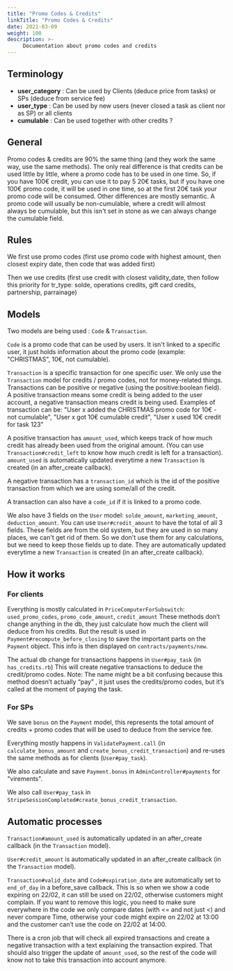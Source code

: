 ```yaml
---
title: "Promo Codes & Credits"
linkTitle: "Promo Codes & Credits"
date: 2021-03-09
weight: 100
description: >-
     Documentation about promo codes and credits
---
```


## Terminology

- **user_category** : Can be used by Clients (deduce price from tasks) or SPs (deduce from service fee)
- **user_type** : Can be used by new users (never closed a task as client nor as SP) or all clients
- **cumulable** : Can be used together with other credits ?

## General

Promo codes & credits are 90% the same thing (and they work the same way, use the same methods). The only real difference is that credits can be used little by little, where a promo code has to be used in one time. So, if you have 100€ credit, you can use it to pay 5 20€ tasks, but if you have one 100€ promo code, it will be used in one time, so at the first 20€ task your promo code will be consumed. Other differences are mostly semantic. A promo code will usually be non-cumulable, where a credit will almost always be cumulable, but this isn't set in stone as we can always change the cumulable field.

## Rules

We first use promo codes (first use promo code with highest amount, then closest expiry date, then code that was added first)

Then we use credits (first use credit with closest validity_date, then follow this priority for tr_type: solde, operations credits, gift card credits, partnership, parrainage)

## Models

Two models are being used : `Code` & `Transaction`.

`Code` is a promo code that can be used by users. It isn't linked to a specific user, it just holds information about the promo code (example: "CHRISTMAS", 10€, not cumulable).

`Transaction` is a specific transaction for one specific user. We only use the `Transaction` model for credits / promo codes, not for money-related things. Transactions can be positive or negative (using the positive:boolean field). A positive transaction means some credit is being added to the user account, a negative transaction means credit is being used.
Examples of transaction can be: "User x added the CHRISTMAS promo code for 10€ - not cumulable", "User x got 10€ cumulable credit", "User x used 10€ credit for task 123"

A positive transaction has `amount_used`, which keeps track of how much credit has already been used from the original amount. (You can use `Transaction#credit_left` to know how much credit is left for a transaction). `amount_used` is automatically updated everytime a new `Transaction` is created (in an after_create callback).

A negative transaction has a `transaction_id` which is the id of the positive transaction from which we are using some/all of the credit.

A transaction can also have a `code_id` if it is linked to a promo code.

We also have 3 fields on the `User` model: `solde_amount`, `marketing_amount`, `deduction_amount`. You can use `User#credit_amount` to have the total of all 3 fields. These fields are from the old system, but they are used in so many places, we can't get rid of them. So we don't use them for any calculations, but we need to keep those fields up to date. They are automatically updated everytime a new `Transaction` is created (in an after_create callback).

## How it works

### For clients

Everything is mostly calculated in `PriceComputerForSubswitch`: `used_promo_codes`, `promo_code_amount`, `credit_amount`
These methods don’t change anything in the db, they just calculate how much the client will deduce from his credits.
But the result is used in `Payment#recompute_before_closing` to save the important parts on the `Payment` object.
This info is then displayed on `contracts/payments/new`.

The actual db change for transactions happens in `User#pay_task` (in `has_credits.rb`)
This will create negative transactions to deduce the credit/promo codes. 
Note: The name might be a bit confusing because this method doesn’t actually “pay” , it just uses the credits/promo codes, but it’s called at the moment of paying the task.

### For SPs

We save `bonus` on the `Payment` model, this represents the total amount of credits + promo codes that will be used to deduce from the service fee.

Everything mostly happens in `ValidatePayment.call` (in `calculate_bonus_amount` and `create_bonus_credit_transaction`) and re-uses the same methods as for clients (`User#pay_task`).

We also calculate and save `Payment.bonus` in `AdminController#payments` for "virements".

We also call `User#pay_task` in `StripeSessionCompleted#create_bonus_credit_transaction`.

## Automatic processes

`Transaction#amount_used` is automatically updated in an after_create callback (in the `Transaction` model).

`User#credit_amount` is automatically updated in an after_create callback (in the `Transaction` model).

`Transaction#valid_date` and `Code#expiration_date` are automatically set to `end_of_day` in a before_save callback. This is so when we show a code expiring on 22/02, it can still be used on 22/02, otherwise customers might complain. If you want to remove this logic, you need to make sure everywhere in the code we only compare dates (with <= and not just <) and never compare Time, otherwise your code might expire on 22/02 at 13:00 and the customer can’t use the code on 22/02 at 14:00.

There is a cron job that will check all expired transactions and create a negative transaction with a text explaining the transaction expired. That should also trigger the update of `amount_used`, so the rest of the code will know not to take this transaction into account anymore.

